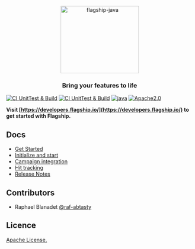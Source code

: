 


<p align="center">

<img  src="https://mk0abtastybwtpirqi5t.kinstacdn.com/wp-content/uploads/picture-solutions-persona-product-flagship.jpg"  width="211"  height="182"  alt="flagship-java"  />

</p>

<h3 align="center">Bring your features to life</h3>

[![CI UnitTest & Build](https://github.com/raf-abtasty/flagship-java/actions/workflows/ci-test-build.yml/badge.svg?branch=main)](https://github.com/raf-abtasty/flagship-java/actions/workflows/ci-test-build.yml)
[![CI UnitTest & Build](https://github.com/flagship-io/flagship-java/actions/workflows/ci-test-build.yml/badge.svg?branch=master)](https://github.com/flagship-io/flagship-java/actions/workflows/ci-test-build.yml)
[![java](https://img.shields.io/badge/Java-1.8-blue.svg)]()
[![Apache2.0](https://img.shields.io/badge/License-Apache%202.0-blue.svg)](http://www.apache.org/licenses/LICENSE-2.0)


**Visit [https://developers.flagship.io/](https://developers.flagship.io/) to get started with Flagship.**

## Docs

- [Get Started](https://developers.flagship.io/docs/sdk/java/v1.0#getting-started)
- [Initialize and start](https://developers.flagship.io/docs/sdk/java/v1.0#initialization)
- [Campaign integration](https://developers.flagship.io/docs/sdk/java/v1.0#managing-visitor-campaigns)
- [Hit tracking](https://developers.flagship.io/docs/sdk/java/v1.0#hit-tracking)
- [Release Notes](https://developers.flagship.io/docs/sdk/java/v1.0#release-notes)


## Contributors

- Raphael Blanadet [@raf-abtasty](https://github.com/raf-abtasty)

## Licence

[Apache License.](https://github.com/flagship-io/flagship-java/blob/master/LICENSE)
